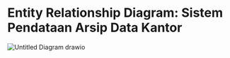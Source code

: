 # Entity Relationship Diagram: Sistem Pendataan Arsip Data Kantor
![Untitled Diagram drawio](https://user-images.githubusercontent.com/100889878/159740986-ef0e8844-0507-484a-8ddb-fb2d85b09741.png)
